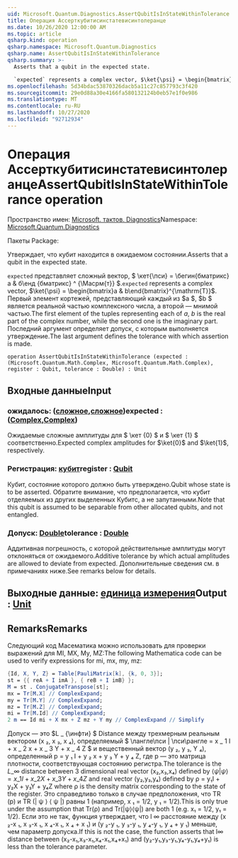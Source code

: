 ```yaml
---
uid: Microsoft.Quantum.Diagnostics.AssertQubitIsInStateWithinTolerance
title: Операция Ассерткубитисинстатевисинтолеранце
ms.date: 10/26/2020 12:00:00 AM
ms.topic: article
qsharp.kind: operation
qsharp.namespace: Microsoft.Quantum.Diagnostics
qsharp.name: AssertQubitIsInStateWithinTolerance
qsharp.summary: >-
  Asserts that a qubit in the expected state.

  `expected` represents a complex vector, $\ket{\psi} = \begin{bmatrix}a & b\end{bmatrix}^{\mathrm{T}}$. The first element of the tuples representing each of $a$, $b$ is the real part of the complex number, while the second one is the imaginary part. The last argument defines the tolerance with which assertion is made.
ms.openlocfilehash: 5d34bdac53870326dacb5a11c27c857793c3f420
ms.sourcegitcommit: 29e0d88a30e4166fa580132124b0eb57e1f0e986
ms.translationtype: MT
ms.contentlocale: ru-RU
ms.lasthandoff: 10/27/2020
ms.locfileid: "92712934"
---
```

# <a name="assertqubitisinstatewithintolerance-operation"></a><span data-ttu-id="f8795-102">Операция Ассерткубитисинстатевисинтолеранце</span><span class="sxs-lookup"><span data-stu-id="f8795-102">AssertQubitIsInStateWithinTolerance operation</span></span>

<span data-ttu-id="f8795-103">Пространство имен: [Microsoft. тактов. Diagnostics](xref:Microsoft.Quantum.Diagnostics)</span><span class="sxs-lookup"><span data-stu-id="f8795-103">Namespace: [Microsoft.Quantum.Diagnostics](xref:Microsoft.Quantum.Diagnostics)</span></span>

<span data-ttu-id="f8795-104">Пакеты [](https://nuget.org/packages/)</span><span class="sxs-lookup"><span data-stu-id="f8795-104">Package: [](https://nuget.org/packages/)</span></span>


<span data-ttu-id="f8795-105">Утверждает, что кубит находится в ожидаемом состоянии.</span><span class="sxs-lookup"><span data-stu-id="f8795-105">Asserts that a qubit in the expected state.</span></span>

<span data-ttu-id="f8795-106">`expected` представляет сложный вектор, $ \кет{\пси} = \бегин{бматрикс}а & б\енд {бматрикс} ^ {\Масрм{т}} $.</span><span class="sxs-lookup"><span data-stu-id="f8795-106">`expected` represents a complex vector, $\ket{\psi} = \begin{bmatrix}a & b\end{bmatrix}^{\mathrm{T}}$.</span></span>
<span data-ttu-id="f8795-107">Первый элемент кортежей, представляющий каждый из $a $, $b $ является реальной частью комплексного числа, а второй — мнимой частью.</span><span class="sxs-lookup"><span data-stu-id="f8795-107">The first element of the tuples representing each of $a$, $b$ is the real part of the complex number, while the second one is the imaginary part.</span></span>
<span data-ttu-id="f8795-108">Последний аргумент определяет допуск, с которым выполняется утверждение.</span><span class="sxs-lookup"><span data-stu-id="f8795-108">The last argument defines the tolerance with which assertion is made.</span></span>

```qsharp
operation AssertQubitIsInStateWithinTolerance (expected : (Microsoft.Quantum.Math.Complex, Microsoft.Quantum.Math.Complex), register : Qubit, tolerance : Double) : Unit
```


## <a name="input"></a><span data-ttu-id="f8795-109">Входные данные</span><span class="sxs-lookup"><span data-stu-id="f8795-109">Input</span></span>

### <a name="expected--complexcomplex"></a><span data-ttu-id="f8795-110">ожидалось: ([сложное](xref:Microsoft.Quantum.Math.Complex),[сложное](xref:Microsoft.Quantum.Math.Complex))</span><span class="sxs-lookup"><span data-stu-id="f8795-110">expected : ([Complex](xref:Microsoft.Quantum.Math.Complex),[Complex](xref:Microsoft.Quantum.Math.Complex))</span></span>

<span data-ttu-id="f8795-111">Ожидаемые сложные амплитуды для $ \кет {0} $ и $ \кет {1} $ соответственно.</span><span class="sxs-lookup"><span data-stu-id="f8795-111">Expected complex amplitudes for $\ket{0}$ and $\ket{1}$, respectively.</span></span>


### <a name="register--qubit"></a><span data-ttu-id="f8795-112">Регистрация: [кубит](xref:microsoft.quantum.lang-ref.qubit)</span><span class="sxs-lookup"><span data-stu-id="f8795-112">register : [Qubit](xref:microsoft.quantum.lang-ref.qubit)</span></span>

<span data-ttu-id="f8795-113">Кубит, состояние которого должно быть утверждено.</span><span class="sxs-lookup"><span data-stu-id="f8795-113">Qubit whose state is to be asserted.</span></span> <span data-ttu-id="f8795-114">Обратите внимание, что предполагается, что кубит отделяемых из других выделенных Кубитс, а не запутанными.</span><span class="sxs-lookup"><span data-stu-id="f8795-114">Note that this qubit is assumed to be separable from other allocated qubits, and not entangled.</span></span>


### <a name="tolerance--double"></a><span data-ttu-id="f8795-115">Допуск: [Double](xref:microsoft.quantum.lang-ref.double)</span><span class="sxs-lookup"><span data-stu-id="f8795-115">tolerance : [Double](xref:microsoft.quantum.lang-ref.double)</span></span>

<span data-ttu-id="f8795-116">Аддитивная погрешность, с которой действительные амплитуды могут отклоняться от ожидаемого.</span><span class="sxs-lookup"><span data-stu-id="f8795-116">Additive tolerance by which actual amplitudes are allowed to deviate from expected.</span></span>
<span data-ttu-id="f8795-117">Дополнительные сведения см. в примечаниях ниже.</span><span class="sxs-lookup"><span data-stu-id="f8795-117">See remarks below for details.</span></span>



## <a name="output--unit"></a><span data-ttu-id="f8795-118">Выходные данные: [единица измерения](xref:microsoft.quantum.lang-ref.unit)</span><span class="sxs-lookup"><span data-stu-id="f8795-118">Output : [Unit](xref:microsoft.quantum.lang-ref.unit)</span></span>



## <a name="remarks"></a><span data-ttu-id="f8795-119">Remarks</span><span class="sxs-lookup"><span data-stu-id="f8795-119">Remarks</span></span>

<span data-ttu-id="f8795-120">Следующий код Масематика можно использовать для проверки выражений для MI, MX, My, MZ:</span><span class="sxs-lookup"><span data-stu-id="f8795-120">The following Mathematica code can be used to verify expressions for mi, mx, my, mz:</span></span>

```mathematica
{Id, X, Y, Z} = Table[PauliMatrix[k], {k, 0, 3}];
st = {{ reA + I imA }, { reB + I imB} };
M = st . ConjugateTranspose[st];
mx = Tr[M.X] // ComplexExpand;
my = Tr[M.Y] // ComplexExpand;
mz = Tr[M.Z] // ComplexExpand;
mi = Tr[M.Id] // ComplexExpand;
2 m == Id mi + X mx + Z mz + Y my // ComplexExpand // Simplify
```

<span data-ttu-id="f8795-121">Допуск — это $L \_ {\инфти} $ Distance между трехмерным реальным вектором (x ₂, x ₃, x ₄), определяемый $ \лангле\пси | \пси\рангле = x \_ 1 I + x \_ 2 x + x \_ 3 Y + x \_ 4 Z $ и вещественный вектор (y ₂, y ₃, Y ₄), определенный p = y ₁ I + y ₂ x + y ₃ Y + y ₄ Z, где p — это матрица плотности, соответствующая состоянию регистра.</span><span class="sxs-lookup"><span data-stu-id="f8795-121">The tolerance is the $L\_{\infty}$ distance between 3 dimensional real vector (x₂,x₃,x₄) defined by $\langle\psi|\psi\rangle = x\_1 I + x\_2 X + x\_3 Y + x\_4 Z$ and real vector (y₂,y₃,y₄) defined by ρ = y₁I + y₂X + y₃Y + y₄Z where ρ is the density matrix corresponding to the state of the register.</span></span>
<span data-ttu-id="f8795-122">Это справедливо только в случае предположения, что TR (p) и TR (| ψ ⟩ ⟨ ψ |) равны 1 (например, x ₁ = 1/2, y ₁ = 1/2).</span><span class="sxs-lookup"><span data-stu-id="f8795-122">This is only true under the assumption that Tr(ρ) and Tr(|ψ⟩⟨ψ|) are both 1 (e.g. x₁ = 1/2, y₁ = 1/2).</span></span>
<span data-ttu-id="f8795-123">Если это не так, функция утверждает, что l ∞ расстояние между (x ₂-x ₁, x ₃-x ₁, x ₄-x ₁, x ₄ + x ₁) и (y ₂-y ₁, y ₃-y ₁, y ₄-y ₁, y ₄ + y ₁) меньше, чем параметр допуска.</span><span class="sxs-lookup"><span data-stu-id="f8795-123">If this is not the case, the function asserts that l∞ distance between (x₂-x₁,x₃-x₁,x₄-x₁,x₄+x₁) and (y₂-y₁,y₃-y₁,y₄-y₁,y₄+y₁) is less than the tolerance parameter.</span></span>